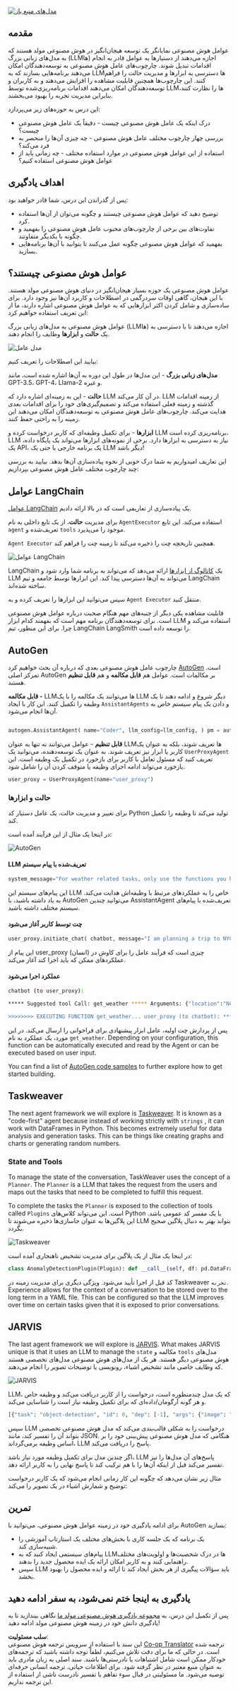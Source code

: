 <!--
CO_OP_TRANSLATOR_METADATA:
{
  "original_hash": "11f03c81f190d9cbafd0f977dcbede6c",
  "translation_date": "2025-05-20T07:08:51+00:00",
  "source_file": "17-ai-agents/README.md",
  "language_code": "fa"
}
-->
[![مدل‌های منبع باز](../../../translated_images/17-lesson-banner.85938ffe06e157e1dfc9ae2fcf0de326892e71c463f62b397291ad54bd8e9602.fa.png)](https://aka.ms/gen-ai-lesson17-gh?WT.mc_id=academic-105485-koreyst)

## مقدمه

عوامل هوش مصنوعی نمایانگر یک توسعه هیجان‌انگیز در هوش مصنوعی مولد هستند که به مدل‌های زبانی بزرگ (LLMها) اجازه می‌دهند از دستیارها به عوامل قادر به انجام اقدامات تبدیل شوند. چارچوب‌های عامل هوش مصنوعی به توسعه‌دهندگان امکان می‌دهند برنامه‌هایی بسازند که به LLMها دسترسی به ابزارها و مدیریت حالت را فراهم کنند. این چارچوب‌ها همچنین قابلیت مشاهده را افزایش می‌دهند و به کاربران و توسعه‌دهندگان امکان می‌دهند اقدامات برنامه‌ریزی‌شده توسط LLMها را نظارت کنند، بنابراین مدیریت تجربه را بهبود می‌بخشند.

این درس به حوزه‌های زیر می‌پردازد:

- درک اینکه یک عامل هوش مصنوعی چیست - دقیقاً یک عامل هوش مصنوعی چیست؟
- بررسی چهار چارچوب مختلف عامل هوش مصنوعی - چه چیزی آن‌ها را منحصر به فرد می‌کند؟
- استفاده از این عوامل هوش مصنوعی در موارد استفاده مختلف - چه زمانی باید از عوامل هوش مصنوعی استفاده کنیم؟

## اهداف یادگیری

پس از گذراندن این درس، شما قادر خواهید بود:

- توضیح دهید که عوامل هوش مصنوعی چیستند و چگونه می‌توان از آن‌ها استفاده کرد.
- تفاوت‌های بین برخی از چارچوب‌های محبوب عامل هوش مصنوعی را بفهمید و چگونه با یکدیگر متفاوتند.
- بفهمید که عوامل هوش مصنوعی چگونه عمل می‌کنند تا بتوانید با آن‌ها برنامه‌هایی بسازید.

## عوامل هوش مصنوعی چیستند؟

عوامل هوش مصنوعی یک حوزه بسیار هیجان‌انگیز در دنیای هوش مصنوعی مولد هستند. با این هیجان، گاهی اوقات سردرگمی در اصطلاحات و کاربرد آن‌ها نیز وجود دارد. برای ساده‌سازی و شامل کردن اکثر ابزارهایی که به عوامل هوش مصنوعی اشاره دارند، ما از این تعریف استفاده خواهیم کرد:

عوامل هوش مصنوعی به مدل‌های زبانی بزرگ (LLMها) اجازه می‌دهند تا با دسترسی به یک **حالت** و **ابزارها** وظایف را انجام دهند.

![مدل عامل](../../../translated_images/what-agent.61a7315e4b722e06561f6c93e682a51357308b53884f00af289b5a81e3e65242.fa.png)

بیایید این اصطلاحات را تعریف کنیم:

**مدل‌های زبانی بزرگ** - این مدل‌ها در طول این دوره به آن‌ها اشاره شده است، مانند GPT-3.5، GPT-4، Llama-2 و غیره.

**حالت** - این به زمینه‌ای اشاره دارد که LLM در آن کار می‌کند. LLM از زمینه اقدامات گذشته و زمینه فعلی استفاده می‌کند و تصمیم‌گیری‌های خود را برای اقدامات بعدی هدایت می‌کند. چارچوب‌های عامل هوش مصنوعی به توسعه‌دهندگان امکان می‌دهند این زمینه را به راحتی حفظ کنند.

**ابزارها** - برای تکمیل وظیفه‌ای که کاربر درخواست کرده و LLM برنامه‌ریزی کرده است، LLM نیاز به دسترسی به ابزارها دارد. برخی از نمونه‌های ابزارها می‌تواند یک پایگاه داده، یک API، یک برنامه خارجی یا حتی یک LLM دیگر باشد!

این تعاریف امیدواریم به شما درک خوبی از نحوه پیاده‌سازی آن‌ها بدهد. بیایید به بررسی چند چارچوب مختلف عامل هوش مصنوعی بپردازیم:

## عوامل LangChain

[عوامل LangChain](https://python.langchain.com/docs/how_to/#agents?WT.mc_id=academic-105485-koreyst) یک پیاده‌سازی از تعاریفی است که در بالا ارائه دادیم.

برای مدیریت **حالت**، از یک تابع داخلی به نام `AgentExecutor` استفاده می‌کند. این تابع `agent` تعریف‌شده و `tools` موجود را می‌پذیرد.

`Agent Executor` همچنین تاریخچه چت را ذخیره می‌کند تا زمینه چت را فراهم کند.

![عوامل LangChain](../../../translated_images/langchain-agents.4709b559c14be8903a59abf4ebef43916a23fac43924b133a7552121ff5e6730.fa.png)

LangChain یک [کاتالوگ از ابزارها](https://integrations.langchain.com/tools?WT.mc_id=academic-105485-koreyst) ارائه می‌دهد که می‌تواند به برنامه شما وارد شود و LLM می‌تواند به آن‌ها دسترسی پیدا کند. این ابزارها توسط جامعه و تیم LangChain ساخته شده‌اند.

سپس می‌توانید این ابزارها را تعریف کرده و به `Agent Executor` منتقل کنید.

قابلیت مشاهده یکی دیگر از جنبه‌های مهم هنگام صحبت درباره عوامل هوش مصنوعی است. برای توسعه‌دهندگان برنامه مهم است که بفهمند کدام ابزار LLM استفاده می‌کند و چرا. برای این منظور، تیم LangChain LangSmith را توسعه داده است.

## AutoGen

چارچوب عامل هوش مصنوعی بعدی که درباره آن بحث خواهیم کرد [AutoGen](https://microsoft.github.io/autogen/?WT.mc_id=academic-105485-koreyst) است. تمرکز اصلی AutoGen بر مکالمات است. عوامل هم **قابل مکالمه** و هم **قابل تنظیم** هستند.

**قابل مکالمه -** LLMها می‌توانند یک مکالمه را با یک LLM دیگر شروع و ادامه دهند تا یک وظیفه را تکمیل کنند. این کار با ایجاد `AssistantAgents` و دادن یک پیام سیستم خاص به آن‌ها انجام می‌شود.

```python

autogen.AssistantAgent( name="Coder", llm_config=llm_config, ) pm = autogen.AssistantAgent( name="Product_manager", system_message="Creative in software product ideas.", llm_config=llm_config, )

```

**قابل تنظیم** - عوامل می‌توانند نه تنها به عنوان LLMها تعریف شوند، بلکه به عنوان یک کاربر یا ابزار نیز تعریف شوند. به عنوان یک توسعه‌دهنده، می‌توانید یک `UserProxyAgent` تعریف کنید که مسئول تعامل با کاربر برای بازخورد در تکمیل یک وظیفه است. این بازخورد می‌تواند ادامه اجرای وظیفه یا متوقف کردن آن را شامل شود.

```python
user_proxy = UserProxyAgent(name="user_proxy")
```

### حالت و ابزارها

برای تغییر و مدیریت حالت، یک عامل دستیار کد Python تولید می‌کند تا وظیفه را تکمیل کند.

در اینجا یک مثال از این فرآیند آمده است:

![AutoGen](../../../translated_images/autogen.8ac57409019150ec5a17c6381a92863116b19acce02604b4bf5681225dee62eb.fa.png)

#### LLM تعریف‌شده با پیام سیستم

```python
system_message="For weather related tasks, only use the functions you have been provided with. Reply TERMINATE when the task is done."
```

این پیام‌های سیستم این LLM خاص را به عملکردهای مرتبط با وظیفه‌اش هدایت می‌کند. به یاد داشته باشید، با AutoGen می‌توانید چندین AssistantAgent تعریف‌شده با پیام‌های سیستم مختلف داشته باشید.

#### چت توسط کاربر آغاز می‌شود

```python
user_proxy.initiate_chat( chatbot, message="I am planning a trip to NYC next week, can you help me pick out what to wear? ", )

```

این پیام از user_proxy (انسان) چیزی است که فرآیند عامل را برای کاوش در عملکردهای ممکن که باید اجرا کند آغاز می‌کند.

#### عملکرد اجرا می‌شود

```bash
chatbot (to user_proxy):

***** Suggested tool Call: get_weather ***** Arguments: {"location":"New York City, NY","time_periond:"7","temperature_unit":"Celsius"} ******************************************************** --------------------------------------------------------------------------------

>>>>>>>> EXECUTING FUNCTION get_weather... user_proxy (to chatbot): ***** Response from calling function "get_weather" ***** 112.22727272727272 EUR ****************************************************************

```

پس از پردازش چت اولیه، عامل ابزار پیشنهادی برای فراخوانی را ارسال می‌کند. در این مورد، یک عملکرد به نام `get_weather`. Depending on your configuration, this function can be automatically executed and read by the Agent or can be executed based on user input.

You can find a list of [AutoGen code samples](https://microsoft.github.io/autogen/docs/Examples/?WT.mc_id=academic-105485-koreyst) to further explore how to get started building.

## Taskweaver

The next agent framework we will explore is [Taskweaver](https://microsoft.github.io/TaskWeaver/?WT.mc_id=academic-105485-koreyst). It is known as a "code-first" agent because instead of working strictly with `strings` , it can work with DataFrames in Python. This becomes extremely useful for data analysis and generation tasks. This can be things like creating graphs and charts or generating random numbers.

### State and Tools

To manage the state of the conversation, TaskWeaver uses the concept of a `Planner`. The `Planner` is a LLM that takes the request from the users and maps out the tasks that need to be completed to fulfill this request.

To complete the tasks the `Planner` is exposed to the collection of tools called `Plugins` است. این می‌تواند کلاس‌های Python یا یک مفسر کد عمومی باشد. این پلاگین‌ها به عنوان جاسازی‌ها ذخیره می‌شوند تا LLM بتواند بهتر به دنبال پلاگین صحیح بگردد.

![Taskweaver](../../../translated_images/taskweaver.c0997002a3df51572f6cad019c41202b7c2110cbfcccc4af2e5d6a0ace4b4545.fa.png)

در اینجا یک مثال از یک پلاگین برای مدیریت تشخیص ناهنجاری آمده است:

```python
class AnomalyDetectionPlugin(Plugin): def __call__(self, df: pd.DataFrame, time_col_name: str, value_col_name: str):
```

کد قبل از اجرا تأیید می‌شود. ویژگی دیگری برای مدیریت زمینه در Taskweaver `تجربه`. Experience allows for the context of a conversation to be stored over to the long term in a YAML file. This can be configured so that the LLM improves over time on certain tasks given that it is exposed to prior conversations.

## JARVIS

The last agent framework we will explore is [JARVIS](https://github.com/microsoft/JARVIS?tab=readme-ov-file?WT.mc_id=academic-105485-koreyst). What makes JARVIS unique is that it uses an LLM to manage the `state` مکالمه و `tools` مدل‌های هوش مصنوعی دیگر هستند. هر یک از مدل‌های هوش مصنوعی مدل‌های تخصصی هستند که وظایف خاصی مانند تشخیص اشیاء، رونویسی یا توضیحات تصویر را انجام می‌دهند.

![JARVIS](../../../translated_images/jarvis.d41d7c4c81bf015bd7ced7f1108abdec56b312472aaf3f63b5b0e82a5f4fb395.fa.png)

LLM، که یک مدل چندمنظوره است، درخواست را از کاربر دریافت می‌کند و وظیفه خاص و هر گونه آرگومان/داده‌ای که برای تکمیل وظیفه نیاز است را شناسایی می‌کند.

```python
[{"task": "object-detection", "id": 0, "dep": [-1], "args": {"image": "e1.jpg" }}]
```

سپس LLM درخواست را به شکلی قالب‌بندی می‌کند که مدل هوش مصنوعی تخصصی بتواند آن را تفسیر کند، مانند JSON. هنگامی که مدل هوش مصنوعی پیش‌بینی خود را بر اساس وظیفه برمی‌گرداند، LLM پاسخ را دریافت می‌کند.

اگر چندین مدل برای تکمیل وظیفه مورد نیاز باشد، LLM پاسخ‌های آن مدل‌ها را نیز تفسیر می‌کند قبل از اینکه آن‌ها را با هم ترکیب کند تا پاسخ نهایی را به کاربر ارائه دهد.

مثال زیر نشان می‌دهد که چگونه این کار زمانی انجام می‌شود که یک کاربر درخواست توضیح و شمارش اشیاء در یک تصویر را می‌کند:

## تمرین

برای ادامه یادگیری خود در زمینه عوامل هوش مصنوعی، می‌توانید با AutoGen بسازید:

- یک برنامه که یک جلسه کاری با بخش‌های مختلف یک استارتاپ آموزشی را شبیه‌سازی کند.
- پیام‌های سیستمی ایجاد کنید که به LLMها در درک شخصیت‌ها و اولویت‌های مختلف راهنمایی کنند و به کاربر امکان ارائه یک ایده محصول جدید را بدهند.
- سپس LLM باید سؤالات پیگیری از هر بخش ایجاد کند تا ارائه و ایده محصول را بهبود بخشد.

## یادگیری به اینجا ختم نمی‌شود، به سفر ادامه دهید

پس از تکمیل این درس، به [مجموعه یادگیری هوش مصنوعی مولد ما](https://aka.ms/genai-collection?WT.mc_id=academic-105485-koreyst) نگاهی بیندازید تا به یادگیری دانش خود در زمینه هوش مصنوعی مولد ادامه دهید!

**سلب مسئولیت**:  
این سند با استفاده از سرویس ترجمه هوش مصنوعی [Co-op Translator](https://github.com/Azure/co-op-translator) ترجمه شده است. در حالی که ما برای دقت تلاش می‌کنیم، لطفاً توجه داشته باشید که ترجمه‌های خودکار ممکن است شامل اشتباهات یا نادرستی‌ها باشند. سند اصلی به زبان مادری باید به عنوان منبع معتبر در نظر گرفته شود. برای اطلاعات حیاتی، ترجمه انسانی حرفه‌ای توصیه می‌شود. ما مسئولیتی در قبال سوء تفاهم یا تفسیر نادرست ناشی از استفاده از این ترجمه نداریم.